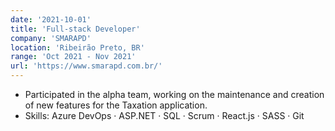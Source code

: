 ```yaml
---
date: '2021-10-01'
title: 'Full-stack Developer'
company: 'SMARAPD'
location: 'Ribeirão Preto, BR'
range: 'Oct 2021 - Nov 2021'
url: 'https://www.smarapd.com.br/'
---
```


- Participated in the alpha team, working on the maintenance and creation of new features for the Taxation application.
- Skills: Azure DevOps · ASP.NET · SQL · Scrum · React.js · SASS · Git
